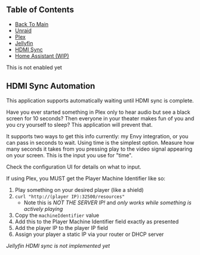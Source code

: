 ## Table of Contents
- [Back To Main](../readme.md)
- [Unraid](./setup_unraid.md)
- [Plex](./setup_plex.md)
- [Jellyfin](./setup_jellyfin.md)
- [HDMI Sync](./setup_hdmi_sync.md)
- [Home Assistant (WIP)](./setup_homeassistant.md)


This is not enabled yet

## HDMI Sync Automation
This application supports automatically waiting until HDMI sync is complete. 

Have you ever started something in Plex only to hear audio but see a black screen for 10 seconds? Then everyone in your theater makes fun of you and you cry yourself to sleep? This application will prevent that. 

It supports two ways to get this info currently: my Envy integration, or you can pass in seconds to wait. Using time is the simplest option. Measure how many seconds it takes from you pressing play to the video signal appearing on your screen. This is the input you use for "time".

Check the configuration UI for details on what to input.

If using Plex, you MUST get the Player Machine Identifier like so:

1) Play something on your desired player (like a shield)
2) `curl "http://(player IP):32500/resources"`
    * Note this is *NOT THE SERVER IP!* and *only works while something is actively playing*
3) Copy the `machineIdentifier` value
4) Add this to the Player Machine Identifier field exactly as presented
5) Add the player IP to the player IP field
6) Assign your player a static IP via your router or DHCP server

*Jellyfin HDMI sync is not implemented yet*

